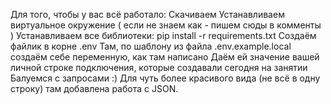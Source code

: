 Для того, чтобы у вас всё работало:
Скачиваем
Устанавливаем виртуальное окружение ( если не знаем как - пишем сюды в комменты )
Устанавливаем все библиотеки: pip install -r requirements.txt
Создаём файлик в корне .env
Там, по шаблону из файла .env.example.local  создаём себе переменную, как там написано
Даём ей значение вашей личной строке подключения, которые создавали сегодня на занятии
Балуемся с запросами :)
Для чуть более красивого вида (не всё в одну строку) там добавлена работа с JSON.
